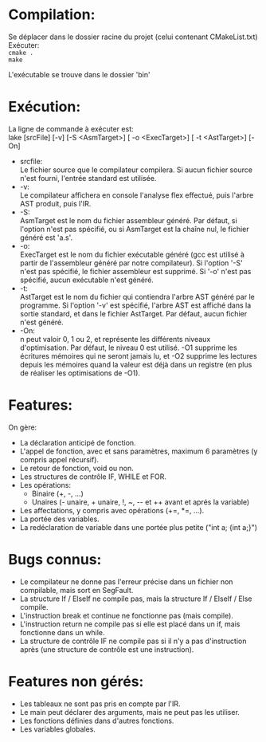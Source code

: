 # Compilation:
Se déplacer dans le dossier racine du projet (celui contenant CMakeList.txt)  
Exécuter:  
    `cmake .`  
    `make`  
    
L'exécutable <lake> se trouve dans le dossier 'bin'  

# Exécution:  
La ligne de commande à exécuter est:  
lake [srcFile] [-v] [-S \<AsmTarget\>] [ -o \<ExecTarget\>] [ -t \<AstTarget\>] [-On] 

* srcfile:  
        Le fichier source que le compilateur compilera. Si aucun fichier source n'est fourni, l'entrée standard est utilisée.  
* -v:  
        Le compilateur affichera en console l'analyse flex effectué, puis l'arbre AST produit, puis l'IR.  
* -S:  
        AsmTarget est le nom du fichier assembleur généré. Par défaut, si l'option n'est pas spécifié, ou si AsmTarget est la chaîne nul, le fichier généré est 'a.s'.  
* -o:  
        ExecTarget est le nom du fichier exécutable généré (gcc est utilisé à partir de l'assembleur généré par notre compilateur). Si l'option '-S' n'est pas spécifié, le fichier assembleur est supprimé. Si '-o' n'est pas spécifié, aucun exécutable n'est généré.  
* -t:  
        AstTarget est le nom du fichier qui contiendra l'arbre AST généré par le programme. Si l'option '-v' est spécifié, l'arbre AST est affiché dans la sortie standard, et dans le fichier AstTarget. Par défaut, aucun fichier n'est généré.  
* -On:  
        n peut valoir 0, 1 ou 2, et représente les différents niveaux d'optimisation. Par défaut, le niveau 0 est utilisé. -O1 supprime les écritures mémoires qui ne seront jamais lu, et -O2 supprime les lectures depuis les mémoires quand la valeur est déjà dans un registre (en plus de réaliser les optimisations de -O1).  
    
# Features:
On gère:  

* La déclaration anticipé de fonction.  
* L'appel de fonction, avec et sans paramètres, maximum 6 paramètres (y compris appel récursif).  
* Le retour de fonction, void ou non.  
* Les structures de contrôle IF, WHILE et FOR.  
* Les opérations:  
    * Binaire (+, -, ...)  
    * Unaires (- unaire, + unaire, !, ~, -- et ++ avant et aprés la variable)  
* Les affectations, y compris avec opérations (+=, *=, ...).  
* La portée des variables.  
* La redéclaration de variable dans une portée plus petite ("int a; {int a;}")  
    
    
# Bugs connus:

* Le compilateur ne donne pas l'erreur précise dans un fichier non compilable, mais sort en SegFault.  
* La structure If / ElseIf ne compile pas, mais la structure If / ElseIf / Else compile.  
* L'instruction break et continue ne fonctionne pas (mais compile).  
* L'instruction return ne compile pas si elle est placé dans un if, mais fonctionne dans un while.  
* La structure de contrôle IF ne compile pas si il n'y a pas d'instruction après (une structure de contrôle est une instruction).  

# Features non gérés:

* Les tableaux ne sont pas pris en compte par l'IR.  
* Le main peut déclarer des arguments, mais ne peut pas les utiliser.  
* Les fonctions définies dans d'autres fonctions.  
* Les variables globales.  
 




